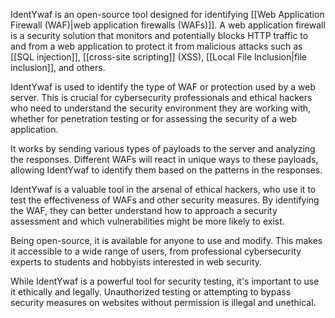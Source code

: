 IdentYwaf is an open-source tool designed for identifying [[Web Application Firewall (WAF)|web application firewalls (WAFs)]]. A web application firewall is a security solution that monitors and potentially blocks HTTP traffic to and from a web application to protect it from malicious attacks such as [[SQL injection]], [[cross-site scripting]] (XSS), [[Local File Inclusion|file inclusion]], and others.

IdentYwaf is used to identify the type of WAF or protection used by a web server. This is crucial for cybersecurity professionals and ethical hackers who need to understand the security environment they are working with, whether for penetration testing or for assessing the security of a web application.

It works by sending various types of payloads to the server and analyzing the responses. Different WAFs will react in unique ways to these payloads, allowing IdentYwaf to identify them based on the patterns in the responses.

IdentYwaf is a valuable tool in the arsenal of ethical hackers, who use it to test the effectiveness of WAFs and other security measures. By identifying the WAF, they can better understand how to approach a security assessment and which vulnerabilities might be more likely to exist.

Being open-source, it is available for anyone to use and modify. This makes it accessible to a wide range of users, from professional cybersecurity experts to students and hobbyists interested in web security.

While IdentYwaf is a powerful tool for security testing, it's important to use it ethically and legally. Unauthorized testing or attempting to bypass security measures on websites without permission is illegal and unethical.
